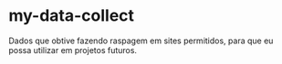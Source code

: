 # my-data-collect
Dados que obtive fazendo raspagem em sites permitidos, para que eu possa utilizar em projetos futuros.
